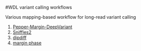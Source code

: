#WDL variant calling workflows

Various mapping-based workflow for long-read variant calling

1. [Pepper-Margin-DeepVariant](https://github.com/kishwarshafin/pepper)
2. [Sniffles2](https://github.com/fritzsedlazeck/Sniffles)
3. [dipdiff](https://github.com/fenderglass/dipdiff)
4. [margin phase](https://github.com/UCSC-nanopore-cgl/margin)
